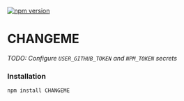 [![npm version][npm-image]][npm-url]

# CHANGEME

_TODO: Configure `USER_GITHUB_TOKEN` and `NPM_TOKEN` secrets_

### Installation

```bash
npm install CHANGEME
```

[npm-image]: https://img.shields.io/npm/v/CHANGEME.svg
[npm-url]: https://www.npmjs.com/package/CHANGEME
